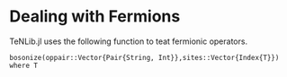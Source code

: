 # Dealing with Fermions

TeNLib.jl uses the following function to teat fermionic operators.

```@docs
bosonize(oppair::Vector{Pair{String, Int}},sites::Vector{Index{T}}) where T
```